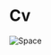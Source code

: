 # Cv
![Space](https://github.com/BahadirBagci/Cv/assets/98156309/a2f90969-55bb-49d4-b69d-9e90166e8196)
